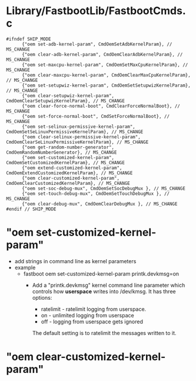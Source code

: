 # Library/FastbootLib/FastbootCmds.c
```
#ifndef SHIP_MODE
      {"oem set-adb-kernel-param", CmdOemSetAdbKernelParam}, // MS_CHANGE
      {"oem clear-adb-kernel-param", CmdOemClearAdbKernelParam}, // MS_CHANGE
      {"oem set-maxcpu-kernel-param", CmdOemSetMaxCpuKernelParam}, // MS_CHANGE
      {"oem clear-maxcpu-kernel-param", CmdOemClearMaxCpuKernelParam}, // MS_CHANGE
      {"oem set-setupwiz-kernel-param", CmdOemSetSetupwizKernelParam}, // MS_CHANGE
      {"oem clear-setupwiz-kernel-param", CmdOemClearSetupwizKernelParam}, // MS_CHANGE
      {"oem clear-force-normal-boot", CmdClearForceNormalBoot}, // MS_CHANGE
      {"oem set-force-normal-boot", CmdSetForceNormalBoot}, // MS_CHANGE
      {"oem set-selinux-permissive-kernel-param", CmdOemSetSeLinuxPermissiveKernelParam}, // MS_CHANGE
      {"oem clear-selinux-permissive-kernel-param", CmdOemClearSeLinuxPermissiveKernelParam}, // MS_CHANGE
      {"oem get-random-number-generator", CmdOemRandomNumberGenerator}, // MS_CHANGE
      {"oem set-customized-kernel-param", CmdOemSetCustomizedKernelParam}, // MS_CHANGE
      {"oem extend-customized-kernel-param", CmdOemExtendCustomizedKernelParam}, // MS_CHANGE
      {"oem clear-customized-kernel-param", CmdOemClearCustomizedKernelParam}, // MS_CHANGE
      {"oem set-soc-debug-mux", CmdOemSetSocDebugMux }, // MS_CHANGE
      {"oem set-touch-debug-mux", CmdOemSetTouchDebugMux }, // MS_CHANGE
      {"oem clear-debug-mux", CmdOemClearDebugMux }, // MS_CHANGE
#endif // SHIP_MODE
```
# "oem set-customized-kernel-param"
 - add strings in command line as kernel parameters
 - example
   - fastboot oem set-customized-kernel-param printk.devkmsg=on
     - Add a "printk.devkmsg" kernel command line parameter which controls how
       **userspace** writes into /dev/kmsg.  It has three options:
       * ratelimit - ratelimit logging from userspace.
       * on  - unlimited logging from userspace
       * off - logging from userspace gets ignored
       
        The default setting is to ratelimit the messages written to it.


# "oem clear-customized-kernel-param"